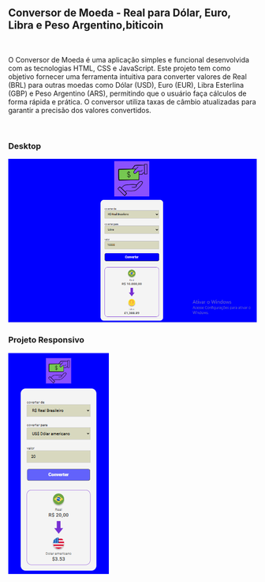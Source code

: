 <H2>Conversor de Moeda - Real para Dólar, Euro, Libra e Peso Argentino,biticoin</H2>
<BR>
<P>O Conversor de Moeda é uma aplicação simples e funcional desenvolvida com as tecnologias HTML, CSS e JavaScript. Este projeto tem como objetivo fornecer uma ferramenta intuitiva para converter valores de Real (BRL) para outras moedas como Dólar (USD), Euro (EUR), Libra Esterlina (GBP) e Peso Argentino (ARS), permitindo que o usuário faça cálculos de forma rápida e prática. O conversor utiliza taxas de câmbio atualizadas para garantir a precisão dos valores convertidos.</P>
<br>
<h3>Desktop</h3>
<img src="https://github.com/Gildo33/Conversor-de-Moedas/blob/main/assets/Desktop-Conversor.png?raw=true">
<br>
<h3>Projeto Responsivo</h3>
<img src="https://github.com/Gildo33/Conversor-de-Moedas/blob/main/assets/Conversor%20de%20moedas%20responsivo.png?raw=true">
